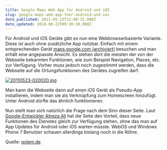```yaml
---
title: Google Maps Web App für Android und iOS
slug: google-maps-web-app-fuer-android-und-ios
date_published: 2011-05-23T12:00:32.000Z
date_updated: 2018-08-22T09:38:38.000Z
---
```


Für Android und iOS Geräte gibt es nun eine Webbrowserbasierte Variante. Diese ist auch ohne zusätzliche App nutzbar. Einfach mit einem entsprechenden Gerät [maps.google.com (archiviert)](http://web.archive.org/web/20110523230739/http://maps.google.com/) besuchen und man erhält eine angepasste Ansicht. Es stehen dort die meisten der von der Webseite bekannten Funktionen, wie zum Beispiel Navigation, Places, etc. zur Verfügung. Vorher muss jedoch noch zugestimmt werden, dass die Webseite auf die Ortungsfunktionen des Gerätes zugreifen darf.

[![20110523-020020.jpg](//picdump.thafaker.de/2011/05/20110523-020020.jpg)](http://picdump.thafaker.de/2011/05/20110523-020020.jpg)

Man kann die Webseite dann auf einen iOS Gerät als Pseudo-App installieren, indem man sie als Verknüpfung zum Homescreen hinzufügt. Unter Android dürfte das ähnlich funktionieren.

Nun stellt man sich natürlich die Frage nach dem Sinn dieser Seite. Laut [Google-Entwickler Alireza Ali](http://google-latlong.blogspot.com/2011/05/google-maps-on-your-mobile-browser.html) hat die Seite den Vorteil, dass neue Funktionen des Dienstes gleich zur Verfügung stehen, ohne das man auf App Updates für Android oder iOS warten müsste. WebOS und Windows Phone 7 Benutzer schauen allerdings bislang noch in die Röhre.

Quelle: [golem.de](http://www.golem.de/1105/83664.html)
